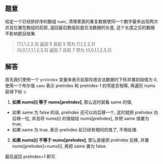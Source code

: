 ## 题意

给定一个已经排好序的数组 `nums`, 清理里面的重复数据使同一个数字最多出现两次并且位置在数组的前部, 返回最后数组前面合法数据的长度, 这个长度之后的数据不影响题目结果.

> [1,1,1,2,2,3] 返回 5 且前 5 项为 [1,1,2,2,3]  
  [0,0,1,1,1,1,2,3,3] 返回 7 且前 7 项为 [0,0,1,1,2,3,3]

## 解答

首先我们使用一个 `preIndex` 变量来表示前面存放合法数据的下标并置初始值为 0, 使用一个布尔值 `same` 表示 preIndex 和 preIndex-1 的项是否相等, 再遍历 nums 获得下标 `i`:

1. **如果 nums[i] 等于 nums[preIndex]**, 那么这时就看 same 的值,
  - 如果 same 为 false 的话, preIndex 还可以向后移一个, 这时就把 preIndex 向后移一位, 并且将 nums[i] 的值赋给 nums[preIndex], 并把 same 值置为 true; 
  - 如果 same 为 true, 表示 preIndex 前已经有相同的值了, 不用处理.
2. **如果 nums[i] 不等于 nums[preIndex]**, 那么直接把 preIndex 后移, 并置 nums[preIndex]=nums[i], 再把 same 置为 false.

最后返回 preIndex+1 即可.